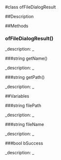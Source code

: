 #class ofFileDialogResult


##Description












##Methods



### ofFileDialogResult()

<!--

_syntax: ofFileDialogResult()_

_name: ofFileDialogResult_

_returns: _

_returns_description: _

_parameters: _

_access: public_

_version_started: 007_

_version_deprecated: _

_summary: _

_constant: False_

_static: no_

_visible: True_

_advanced: False_



-->

_description: _














###string getName()

<!--

_syntax: getName()_

_name: getName_

_returns: string_

_returns_description: _

_parameters: _

_access: public_

_version_started: 007_

_version_deprecated: _

_summary: _

_constant: False_

_static: no_

_visible: True_

_advanced: False_



-->

_description: _














###string getPath()

<!--

_syntax: getPath()_

_name: getPath_

_returns: string_

_returns_description: _

_parameters: _

_access: public_

_version_started: 007_

_version_deprecated: _

_summary: _

_constant: False_

_static: no_

_visible: True_

_advanced: False_



-->

_description: _














##Variables



###string filePath

<!--

_name: filePath_

_type: string_

_access: public_

_version_started: 007_

_version_deprecated: _

_summary: _

_visible: True_

_constant: True_

_advanced: False_



-->

_description: _














###string fileName

<!--

_name: fileName_

_type: string_

_access: public_

_version_started: 007_

_version_deprecated: _

_summary: _

_visible: True_

_constant: True_

_advanced: False_



-->

_description: _














###bool bSuccess

<!--

_name: bSuccess_

_type: bool_

_access: public_

_version_started: 007_

_version_deprecated: _

_summary: _

_visible: True_

_constant: True_

_advanced: False_



-->

_description: _















